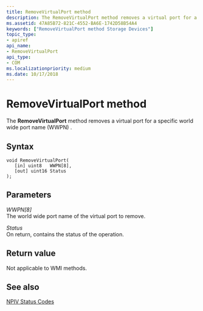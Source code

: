 ```yaml
---
title: RemoveVirtualPort method
description: The RemoveVirtualPort method removes a virtual port for a specific world wide port name (WWPN) .
ms.assetid: 47A85B72-821C-4552-BA6E-1742D58B54A4
keywords: ["RemoveVirtualPort method Storage Devices"]
topic_type:
- apiref
api_name:
- RemoveVirtualPort
api_type:
- COM
ms.localizationpriority: medium
ms.date: 10/17/2018
---
```


# RemoveVirtualPort method


The **RemoveVirtualPort** method removes a virtual port for a specific world wide port name (WWPN) .

Syntax
------

```ManagedCPlusPlus
void RemoveVirtualPort(
   [in] uint8   WWPN[8],
   [out] uint16 Status
);
```

Parameters
----------

*WWPN\[8\]*   
The world wide port name of the virtual port to remove.

*Status*   
On return, contains the status of the operation.

Return value
------------

Not applicable to WMI methods.

## <span id="see_also"></span>See also


[NPIV Status Codes](https://docs.microsoft.com/previous-versions/windows/hardware/drivers/dn386176(v=vs.85))

 

 






